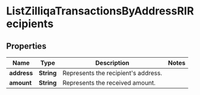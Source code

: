 

# ListZilliqaTransactionsByAddressRIRecipients


## Properties

| Name | Type | Description | Notes |
|------------ | ------------- | ------------- | -------------|
|**address** | **String** | Represents the recipient&#39;s address. |  |
|**amount** | **String** | Represents the received amount. |  |



